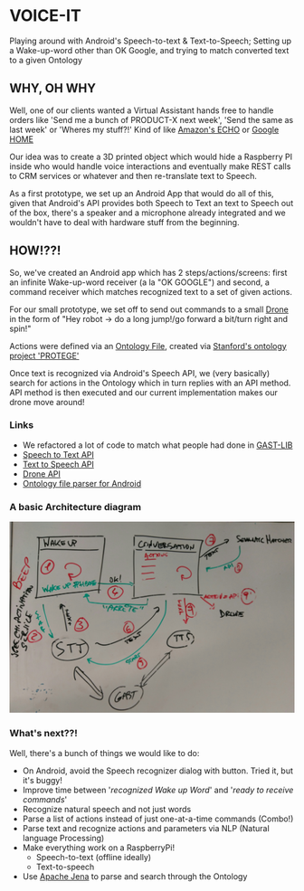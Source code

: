 # VOICE-IT
Playing around with Android's Speech-to-text &amp; Text-to-Speech; Setting up a Wake-up-word other than OK Google, and trying to match converted text to a given Ontology


## WHY, OH WHY
Well, one of our clients wanted a Virtual Assistant hands free to handle orders like 'Send me a bunch of PRODUCT-X next week', 'Send the same as last week' or 'Wheres my stuff?!'
Kind of like [Amazon's ECHO](https://www.amazon.com/Amazon-Echo-Bluetooth-Speaker-with-WiFi-Alexa/dp/B00X4WHP5E) or [Google HOME](https://home.google.com) 

Our idea was to create a 3D printed object which would hide a Raspberry PI inside who would handle voice interactions and eventually make REST calls to
 CRM services or whatever and then re-translate text to Speech.

As a first prototype, we set up an Android App that would do all of this, given that Android's API provides both Speech to Text an text to Speech out of the box,
there's a speaker and a microphone already integrated and we wouldn't have to deal with hardware stuff from the beginning.

## HOW!??!
So, we've created an Android app which has 2 steps/actions/screens: first an infinite Wake-up-word receiver (a la "OK GOOGLE")
and second, a command receiver which matches recognized text to a set of given actions.

For our small prototype, we set off to send out commands to a small [Drone](https://www.parrot.com/fr/minidrones/parrot-jumping-sumo#parrot-jumping-sumo)
in the form of "Hey robot -> do a long jump!/go forward a bit/turn right and spin!"

Actions were defined via an [Ontology File](https://en.wikipedia.org/wiki/Ontology), created via [Stanford's ontology project 'PROTEGE'](http://protege.stanford.edu/)
 
Once text is recognized via Android's Speech API, we (very basically) search for actions in the Ontology which in turn replies with an API method.
API method is then executed and our current implementation makes our drone move around!

### Links
* We refactored a lot of code to match what people had done in [GAST-LIB](https://github.com/gast-lib/gast-lib)
* [Speech to Text API](https://developer.android.com/reference/android/speech/package-summary.html)
* [Text to Speech API](https://developer.android.com/reference/android/speech/tts/package-summary.html)
* [Drone API](http://developer.parrot.com/docs/SDK3/)
* [Ontology file parser for Android](https://github.com/sbrunk/jena-android)


### A basic Architecture diagram
![Archi!](https://github.com/Palo-IT/voice-IT/blob/master/img/archi.jpeg)


### What's next??!
Well, there's a bunch of things we would like to do:

* On Android, avoid the Speech recognizer dialog with button. Tried it, but it's buggy!
* Improve time between '*recognized Wake up Word*' and '*ready to receive commands*' 
* Recognize natural speech and not just words
* Parse a list of actions instead of just one-at-a-time commands (Combo!)
* Parse text and recognize actions and parameters via NLP (Natural language Processing)
* Make everything work on a RaspberryPi!
    * Speech-to-text (offline ideally)
    * Text-to-speech
* Use [Apache Jena](https://github.com/sbrunk/jena-android) to parse and search through the Ontology